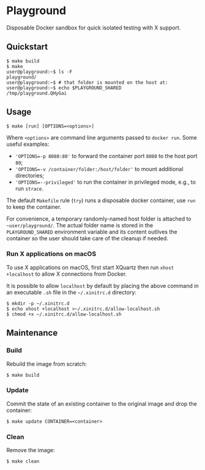 # Playground

Disposable Docker sandbox for quick isolated testing with X support.

## Quickstart

```console
$ make build
$ make
user@playground:~$ ls -F
playground/
user@playground:~$ # that folder is mounted on the host at:
user@playground:~$ echo $PLAYGROUND_SHARED
/tmp/playground.QHyGai
```

## Usage

```console
$ make [run] [OPTIONS=<options>]
```

Where `<options>` are command line arguments passed to `docker run`. Some useful examples:

- `'OPTIONS=-p 8080:80'` to forward the container port `8080` to the host port `80`;
- `'OPTIONS=-v /container/folder:/host/folder'` to mount additional directories;
- `'OPTIONS=--privileged'` to run the container in privileged mode, e.g., to run `strace`.

The default `Makefile` rule (`try`) runs a disposable docker container, use `run` to keep the container.

For convenience, a temporary randomly-named host folder is attached to `~user/playground/`. The actual folder name is stored in the `PLAYGROUND_SHARED` environment variable and its content outlives the container so the user should take care of the cleanup if needed.

### Run X applications on macOS

To use X applications on macOS, first start XQuartz then run `xhost +localhost` to allow X connections from Docker.

It is possible to allow `localhost` by default by placing the above command in an executable `.sh` file in the `~/.xinitrc.d` directory:

```console
$ mkdir -p ~/.xinitrc.d
$ echo xhost +localhost >~/.xinitrc.d/allow-localhost.sh
$ chmod +x ~/.xinitrc.d/allow-localhost.sh
```

## Maintenance

### Build

Rebuild the image from scratch:

```console
$ make build
```

### Update

Commit the state of an existing container to the original image and drop the container:

```console
$ make update CONTAINER=<container>
```

### Clean

Remove the image:

```console
$ make clean
```
